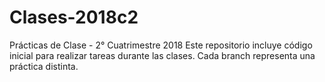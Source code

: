 # Clases-2018c2
Prácticas de Clase - 2° Cuatrimestre 2018
Este repositorio incluye código inicial para realizar tareas durante las clases. Cada branch representa una práctica distinta.
